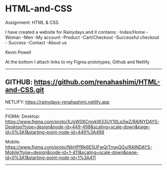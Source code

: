 # HTML-and-CSS



Assignment: HTML & CSS.

I have created a website for Rainydays and it contains:
-Index/Home
-Woman
-Men
-My account
-Product
-Cart/Checkout
-Successful checkout - Success
-Contact
-About us



Kevin Powell

At the bottom I attach links to my Figma prototypes, Github and Netlify

-----
GITHUB:
https://github.com/renahashimi/HTML-and-CSS.git
-----
NETLIFY:
https://rainydays-renahashimi.netlify.app

-----
FIGMA:
Desktop: https://www.figma.com/proto/XJgW0XCmvkW33UY10Lq3wZ/RAINYDAYS-Desktop?type=design&node-id=449-498&scaling=scale-down&page-id=0%3A1&starting-point-node-id=449%3A498

Mobile: https://www.figma.com/proto/NbHPfRk6E5UFwQrTngxQGv/RAINDAYS-Mobile?type=design&node-id=1-411&scaling=scale-down&page-id=0%3A1&starting-point-node-id=1%3A411

-----